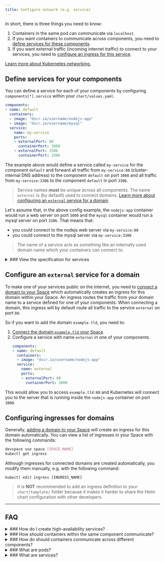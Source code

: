 ```yaml
---
title: Configure network (e.g. service)
---
```


In short, there is three things you need to know:
1. Containers in the same pod can communicate via `localhost`.
2. If you want containers to communicate across components, you need to [define services for these components](#define-services-for-your-components).
3. If you want external traffic (incoming internet traffic) to connect to your services, you need to [configure an ingress for this service](#configure-the-ingress-for-a-domain).

[Learn more about Kubernetes networking.](#understand-kubernetes-networking)

## Define services for your components
You can define a service for each of your components by configuring `components[*].service` within your `chart/values.yaml`.
```yaml
components:
- name: default
  containers:
  - image: "dscr.io/username/nodejs-app"
  - image: "dscr.io/username/mysql"
  service:
    name: my-service
    ports:
    - externalPort: 80
      containerPort: 3000
    - externalPort: 3306
      containerPort: 3306
```
The example above would define a service called `my-service` for the component `default` and forward all traffic from `my-service:80` (cluster-internal DNS address) to the component `default` on port `3000` and all traffic from `my-service:3306` to the component `default` in port `3306`. 

> Service names **must** be unique across all components. The name `external` is (by default) used to connect domains. [Learn more about configuring an `external` service for a domain](#configure-an-external-service-for-a-domain)

Let's assume that, in the above config example, the `nodejs-app` container would run a web server on port `3000` and the `mysql` container would run a mysql server on port `3306`. That means that:
- you could connect to the nodejs web server via `my-service:80`
- you could connect to the mysql server via `my-service:3306`

> The name of a service acts as something like an internally used domain name which your containers can connect to.

<details>
<summary>
### View the specification for services
</summary>
```yaml
name: [a-z0-9-]{1,253}      # Name of the service (used for cluster-internal DNS)
type: ClusterIP             # Type of the service (only ClusterIP is supported)
ports:
- externalPort: [number]    # External port exposed by the service
  containerPort: [number]   # Port of the container that the service redirects traffic to
```
</details>

## Configure an `external` service for a domain
To make one of your services public on the internet, you need to [connect a domain to your Space](/docs/cloud/spaces/domains) which automatically creates an ingress for this domain within your Space. An ingress routes the traffic from your domain name to a service defined for one of your components. When connecting a domain, this ingress will by default route all traffic to the service `external` on port `80`. 

So if you want to add the domain `example.tld`, you need to:
1. [Connect the domain `example.tld` your Space](/docs/cloud/spaces/domains)
2. Configure a service with name `external` in one of your components.
    ```yaml
    components:
    - name: default
      containers:
      - image: "dscr.io/username/nodejs-app"
      service:
        name: external
        ports:
        - externalPort: 80
          containerPort: 3000
    ```
This would allow you to access `example.tld:80` and Kubernetes will connect you to the server that is running inside the `nodejs-app` container on port `3000`.

## Configuring ingresses for domains
Generally, [adding a domain to your Space](/docs/cloud/spaces/domains) will create an ingress for this domain automatically. You can view a list of ingresses in your Space with the following commands:
```bash
devspace use space [SPACE_NAME]
kubectl get ingress
```
Although ingresses for connected domains are created automatically, you modify them manually, e.g. with the following command:
```
kubectl edit ingress [INGRESS_NAME]
```
> It is **NOT** recommended to add an ingress definition to your `chart/template/` folder because it makes it harder to share the Helm chart configuration with other developers.

---
## FAQ

<details>
<summary>
### How do I create high-availability services?
</summary>
If you want fault-tolerance for your services, you can [define that your components run in a replicated way](/docs/chart/customization/scaling). Generally, incoming traffic for a service will be forwarded to a randomly selected replica of the service's component. However, if one of the components become unhealthy, Kubernetes will automatically forward traffic to the other available replicas. To allow Kubernetes to know which of your containers are unhealthy, you need to [define health checks](https://kubernetes.io/docs/tasks/configure-pod-container/configure-liveness-readiness-probes/) 
</details>

<details>
<summary>
### How should containers within the same component communicate?
</summary>
DevSpace automatically defines a pod for each of your components, i.e. all containers that you define in the same components in your `chart/values.yaml` will be in the same pod and can communicate via `localhost`.
</details>

<details>
<summary>
### How do should containers communicate across different components?
</summary>
If you want a container A to access a container B running inside another component, you should [define a service](#define-services-for-your-components) pointing to container B.
</details>

<details>
<summary>
### What are pods?
</summary>
Pods are groups of containers which share the same network stack. That means that containers within the same pod can communicate via `localhost`. It also means that two containers cannot use the same port for an application, i.e. if one containers starts an application on port 3000, all other containers within the same pod cannot use this port anymore.

Each pod within your Space will get a cluster-internal IP address of the format `10.X.X.X`.
</details>

<details>
<summary>
### What are services?
</summary>
Services are used for inter-pod communication. Each service within your Space will get a cluster-internal IP address of the format `10.X.X.X` which can be used to connect to the service. However, you should not connect directly to this IP address. Instead, you should connect to the DNS name of this service which is simply the name of the service.

> Altough you can directly use the IP addresses of your containers/pods or of your services for internal communication, you should use the (DNS) name of a service instead because the IP addresses might change.
</details>
